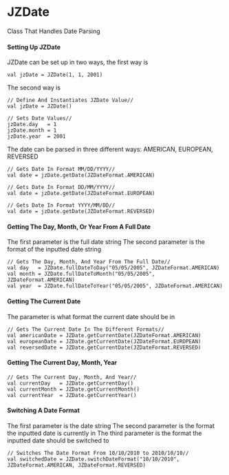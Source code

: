 # JZDate
Class That Handles Date Parsing

#### Setting Up JZDate
JZDate can be set up in two ways, the first way is

    val jzDate = JZDate(1, 1, 2001)
    
The second way is
    
    // Define And Instantiates JZDate Value//
    val jzDate = JZDate() 
    
    // Sets Date Values//
    jzDate.day   = 1
    jzDate.month = 1
    jzDate.year  = 2001
    
The date can be parsed in three different ways: AMERICAN, EUROPEAN, REVERSED
    
    // Gets Date In Format MM/DD/YYYY//
    val date = jzDate.getDate(JZDateFormat.AMERICAN) 
    
    // Gets Date In Format DD/MM/YYYY//
    val date = jzDate.getDate(JZDateFormat.EUROPEAN) 
    
    // Gets Date In Format YYYY/MM/DD//
    val date = jzDate.getDate(JZDateFormat.REVERSED) 
    
#### Getting The Day, Month, Or Year From A Full Date
The first parameter is the full date string 
The second parameter is the format of the inputted date string

    // Gets The Day, Month, And Year From The Full Date//
    val day   = JZDate.fullDateToDay("05/05/2005", JZDateFormat.AMERICAN)
    val month = JZDate.fullDateToMonth("05/05/2005", JZDateFormat.AMERICAN)
    val year  = JZDate.fullDateToYear("05/05/2005", JZDateFormat.AMERICAN)
    
#### Getting The Current Date
The parameter is what format the current date should be in

    // Gets The Current Date In The Different Formats//
    val americanDate = JZDate.getCurrentDate(JZDateFormat.AMERICAN)
    val europeanDate = JZDate.getCurrentDate(JZDateFormat.EUROPEAN)
    val reversedDate = JZDate.getCurrentDate(JZDateFormat.REVERSED)
    
#### Getting The Current Day, Month, Year

    // Gets The Current Day, Month, And Year//
    val currentDay   = JZDate.getCurrentDay()
    val currentMonth = JZDate.getCurrentMonth()
    val currentYear  = JZDate.getCurrentYear()
    
#### Switching A Date Format
The first parameter is the date string
The second parameter is the format the inputted date is currently in
The third parameter is the format the inputted date should be switched to

    // Switches The Date Format From 10/10/2010 to 2010/10/10//
    val switchedDate = JZDate.switchDateFormat("10/10/2010", JZDateFormat.AMERICAN, JZDateFormat.REVERSED)
